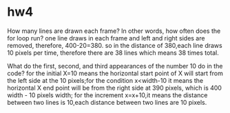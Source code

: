 # hw4
How many lines are drawn each frame? In other words, how often does the for loop run?
one line draws in each frame and left and right sides are removed, therefore, 400-20=380. so in the distance of 380,each line draws 10 pixels per time, therefore there are 38 lines which means 38 times total.


What do the first, second, and third appearances of the number 10 do in the code?
for the initial X=10 means the horizontal start point of X will start from the left side at the 10 pixels;for the condition x<width-10 it means the horizontal X end point will be from the right side at 390 pixels, which is 400 width - 10 pixels width; for the increment x=x+10,it means the distance between two lines is 10,each distance between two lines are 10 pixels.
